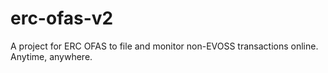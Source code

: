 # erc-ofas-v2
A project for ERC OFAS to file and monitor non-EVOSS transactions online. Anytime, anywhere.
